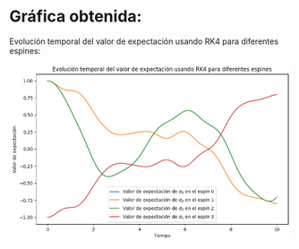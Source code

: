 # Gráfica obtenida:

Evolución temporal del valor de expectación usando RK4 para diferentes espines:

![](img/C1ramses.png)

